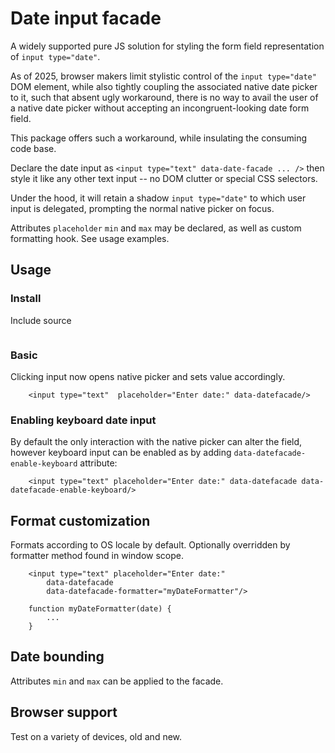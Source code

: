 # Date input facade

A widely supported pure JS solution for styling the form field representation of `input type="date"`.

As of 2025, browser makers limit stylistic control of the `input type="date"` DOM element, while also tightly coupling the associated native date picker to it, such that absent ugly workaround, there is no way to avail the user of a native date picker without accepting an incongruent-looking date form field.

This package offers such a workaround, while insulating the consuming code base.

Declare the date input as `<input type="text" data-date-facade ... />` then style it like any other text input -- no DOM clutter or special CSS selectors. 

Under the hood, it will retain a shadow `input type="date"` to which user input is delegated, prompting the normal native picker on focus.

Attributes `placeholder` `min` and `max` may be declared, as well as custom formatting hook. See usage examples. 


## Usage

### Install

Include source
```
```

### Basic

Clicking input now opens native picker and sets value accordingly. 

```
    <input type="text"  placeholder="Enter date:" data-datefacade/>
```

### Enabling keyboard date input

By default the only interaction with the native picker can alter the field, however keyboard input can be enabled as by adding `data-datefacade-enable-keyboard` attribute:

```
    <input type="text" placeholder="Enter date:" data-datefacade data-datefacade-enable-keyboard/>
```

## Format customization  

Formats according to OS locale by default. Optionally overridden by formatter method found in window scope. 

```
    <input type="text" placeholder="Enter date:" 
        data-datefacade 
        data-datefacade-formatter="myDateFormatter"/>
```
```
    function myDateFormatter(date) {
        ...
    }
```

## Date bounding

Attributes `min` and `max` can be applied to the facade.


## Browser support

Test on a variety of devices, old and new.



